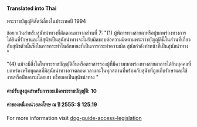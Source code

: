 #### **Translated into Thai**

พระราชบัญญัติสัตว์เลี้ยงในประเทศปี 1994

ข้อยกเว้นสำหรับสุนัขนำทางที่ตัดตอนมาจากส่วนที่ 7:
"(1) ผู้พิการทางสายตาหรือผู้บกพร่องทางการได้ยินที่รักษาและใช้สุนัขเป็นสุนัขนำทางจะไม่รับผิดชอบต่อความผิดตามพระราชบัญญัตินี้ในส่วนที่เกี่ยวกับสุนัขตัวนั้นซึ่งในการกระทำในลักษณะที่เป็นการกระทำความผิด สุนัขกำลังทำหน้าที่เป็นสุนัขนำทาง "

"(4) แม้จะมีสิ่งใดในพระราชบัญญัติอื่นหรือตราสารรองผู้ที่มีความบกพร่องทางสายตาการได้ยินบุคคลที่บกพร่องหรือบุคคลที่มีสุนัขนำทางอาจตลอดเวลาและในทุกสถานที่พร้อมกับสุนัขที่ถูกเก็บรักษาและใช้งานหรือฝึกอบรมโดยเขา หรือเธอเป็นสุนัขนำทาง "

#### ค่าปรับสูงสุดสำหรับการละเมิดพระราชบัญญัติ: 10

#### ค่าของหนึ่งหน่วยลงโทษ ณ ปี 2555: $ 125.19

For more information visit [dog-guide-access-legislation](https://www.bca.org.au/dog-guide-access-legislation/)